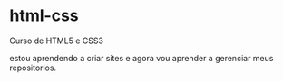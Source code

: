 # html-css
 Curso de HTML5 e CSS3

estou aprendendo a criar sites e agora vou aprender a gerenciar meus repositorios.